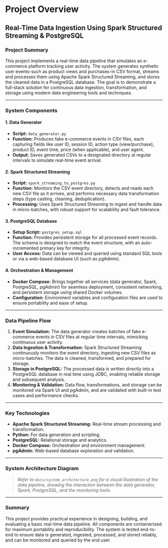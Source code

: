 # Project Overview

## Real-Time Data Ingestion Using Spark Structured Streaming & PostgreSQL

### Project Summary

This project implements a real-time data pipeline that simulates an e-commerce platform tracking user activity. The system generates synthetic user events-such as product views and purchases-in CSV format, streams and processes them using Apache Spark Structured Streaming, and stores the cleaned data in a PostgreSQL database. The goal is to demonstrate a full-stack solution for continuous data ingestion, transformation, and storage using modern data engineering tools and techniques.

---

### System Components

#### **1. Data Generator**
- **Script:** `data_generator.py`
- **Function:** Produces fake e-commerce events in CSV files, each capturing fields like user ID, session ID, action type (view/purchase), product ID, event time, price (when applicable), and user agent.
- **Output:** Saves generated CSVs to a designated directory at regular intervals to simulate real-time event arrival.

#### **2. Spark Structured Streaming**
- **Script:** `spark_streaming_to_postgres.py`
- **Function:** Monitors the CSV event directory, detects and reads each new CSV file as it arrives, and performs necessary data transformation steps (type casting, cleaning, deduplication).
- **Processing:** Uses Spark Structured Streaming to ingest and handle data in micro-batches, with robust support for scalability and fault tolerance.

#### **3. PostgreSQL Database**
- **Setup Script:** `postgres_setup.sql`
- **Function:** Provides persistent storage for all processed event records. The schema is designed to match the event structure, with an auto-incremented primary key for integrity.
- **User Access:** Data can be viewed and queried using standard SQL tools or via a web-based database UI (such as pgAdmin).

#### **4. Orchestration & Management**
- **Docker Compose:** Brings together all services (data generator, Spark, PostgreSQL, pgAdmin) for seamless deployment, consistent networking, and persistent storage using shared Docker volumes.
- **Configuration:** Environment variables and configuration files are used to ensure portability and ease of setup.

---

### Data Pipeline Flow

1. **Event Simulation:** The data generator creates batches of fake e-commerce events in CSV files at regular time intervals, mimicking continuous user activity.
2. **Data Ingestion & Transformation:** Spark Structured Streaming continuously monitors the event directory, ingesting new CSV files as micro-batches. The data is cleaned, transformed, and prepared for storage.
3. **Storage in PostgreSQL:** The processed data is written directly into a PostgreSQL database in real time using JDBC, enabling reliable storage and subsequent analysis.
4. **Monitoring & Validation:** Data flow, transformations, and storage can be monitored via Spark UI and pgAdmin, and are validated with built-in test cases and performance checks.

---

### Key Technologies

- **Apache Spark Structured Streaming:** Real-time stream processing and transformation.
- **Python:** For data generation and scripting.
- **PostgreSQL:** Relational storage and analytics.
- **Docker Compose:** Orchestration and environment management.
- **pgAdmin:** Web-based database exploration and validation.

---

### System Architecture Diagram

> _Refer to `docs/system_architecture.png` for a visual illustration of the data pipeline, showing the interaction between the data generator, Spark, PostgreSQL, and the monitoring tools._

---

### Summary

This project provides practical experience in designing, building, and evaluating a basic real-time data pipeline. All components are containerized for maximum portability and reproducibility. The system is tested end-to-end to ensure data is generated, ingested, processed, and stored reliably, and can be monitored and queried by the end user.

